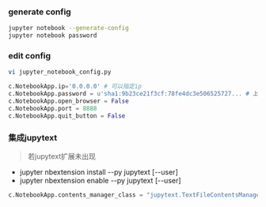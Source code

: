 ﻿### generate config

``` Bash
jupyter notebook --generate-config
jupyter notebook password
```

### edit config

``` Bash
vi jupyter_notebook_config.py
```

``` Python
c.NotebookApp.ip='0.0.0.0' # 可以指定ip
c.NotebookApp.password = u'sha1:9b23ce21f3cf:78fe4dc3e506525727... # 上面生成的password'
c.NotebookApp.open_browser = False
c.NotebookApp.port = 8888
c.NotebookApp.quit_button = False
```

### 集成jupytext

> 若jupytext扩展未出现
- jupyter nbextension install --py jupytext [--user]
- jupyter nbextension enable --py jupytext [--user]

``` Python
c.NotebookApp.contents_manager_class = "jupytext.TextFileContentsManager"
```
